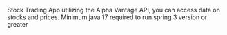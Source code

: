 Stock Trading App utilizing the Alpha Vantage API, you can access data on stocks and prices. Minimum java 17 required to run spring 3 version or greater
